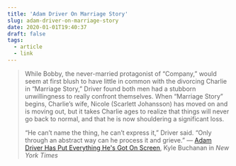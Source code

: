 ```yaml
---
title: 'Adam Driver On Marriage Story'
slug: adam-driver-on-marriage-story
date: 2020-01-01T19:40:37
draft: false
tags:
  - article
  - link
---
```


> While Bobby, the never-married protagonist of “Company,” would seem at first blush to have little in common with the divorcing Charlie in “Marriage Story,” Driver found both men had a stubborn unwillingness to really confront themselves. When “Marriage Story” begins, Charlie’s wife, Nicole (Scarlett Johansson) has moved on and is moving out, but it takes Charlie ages to realize that things will never go back to normal, and that he is now shouldering a significant loss.
>
> “He can’t name the thing, he can’t express it,” Driver said. “Only through an abstract way can he process it and grieve.”
— [Adam Driver Has Put Everything He's Got On Screen](https://www.nytimes.com/2020/01/01/movies/adam-driver-marriage-story.html), Kyle Buchanan in _New York Times_
